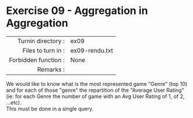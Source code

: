 # Exercise 09 - Aggregation in Aggregation

|                         |                    |
| -----------------------:| ------------------ |
|   Turnin directory :    |  ex09              |
|   Files to turn in :    |  ex09-rendu.txt    |
|   Forbidden function :  |  None              |
|   Remarks :             |                    |

We would like to know what is the most represented game "Genre" (top 10) and for each of those "genre" the repartition of the "Average User Rating" (ie: for each Genre the number of game with an Avg User Rating of 1, of 2, ...etc).  
This must be done in a single query.  

